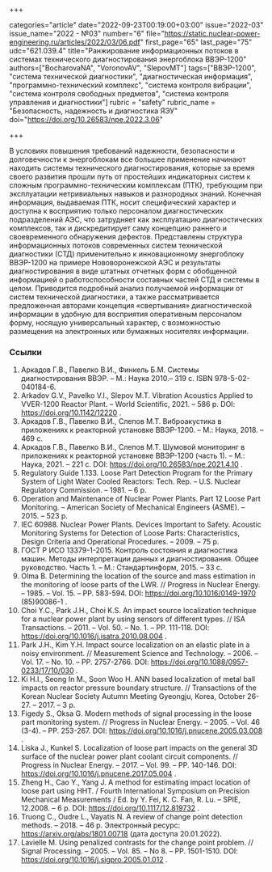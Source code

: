 +++

categories="article"
date="2022-09-23T00:19:00+03:00"
issue="2022-03"
issue_name="2022 - №03"
number="6"
file="https://static.nuclear-power-engineering.ru/articles/2022/03/06.pdf"
first_page="65"
last_page="75"
udc="621.039.4"
title="Ранжирование информационных потоков в системах технического диагностирования энергоблока ВВЭР-1200"
authors=["BocharovaNA", "VoronovAV", "SlepovMT"]
tags=["ВВЭР-1200", "система технической диагностики", "диагностическая информация", "программно-технический комплекс", "система контроля вибрации", "система контроля свободных предметов", "система контроля управления и диагностики"]
rubric = "safety"
rubric_name = "Безопасность, надежность и диагностика ЯЭУ"
doi="https://doi.org/10.26583/npe.2022.3.06"

+++

В условиях повышения требований надежности, безопасности и долговечности к энергоблокам все большее применение начинают находить системы технического диагностирования, которые за время своего развития прошли путь от простейших индикаторных систем к сложным программно-техническим комплексам (ПТК), требующим при эксплуатации нетривиальных навыков и разнородных знаний. Конечная информация, выдаваемая ПТК, носит специфический характер и доступна к восприятию только персоналом диагностических подразделений АЭС, что затрудняет как эксплуатацию диагностических комплексов, так и дискредитирует саму концепцию раннего и своевременного обнаружения дефектов. Представлены структура информационных потоков современных систем технической диагностики (СТД) применительно к инновационному энергоблоку ВВЭР-1200 на примере Нововоронежской АЭС и результаты диагностирования в виде штатных отчетных форм с обобщенной информацией о работоспособности составных частей СТД и системы в целом. Приводится подробный анализ получаемой информации от систем технической диагностики, а также рассматривается предложенная авторами концепция «свертывания» диагностической информации в удобную для восприятия оперативным персоналом форму, носящую универсальный характер, с возможностью размещения на электронных или бумажных носителях информации.

### Ссылки

1. Аркадов Г.В., Павелко В.И., Финкель Б.М. Системы диагностирования ВВЭР. – М.: Наука 2010.– 319 с. ISBN 978-5-02-040184-6.
2. Arkadov G.V., Pavelko V.I., Slepov M.T. Vibration Acoustics Applied to VVER-1200 Reactor Plant. – World Scientific, 2021. – 586 p. DOI: https://doi.org/10.1142/12220 .
3. Аркадов Г.В., Павелко В.И., Слепов М.Т. Виброакустика в приложениях к реакторной установке ВВЭР-1200. – М.: Наука, 2018. – 469 с.
4. Аркадов Г.В., Павелко В.И., Слепов М.Т. Шумовой мониторинг в приложениях к реакторной установке ВВЭР-1200 (часть 1). – М.: Наука, 2021. – 221 с. DOI: https://doi.org/10.26583/npe.2021.4.10 .
5. Regulatory Guide 1.133. Loose Part Detection Program for the Primary System of Light Water Cooled Reactors: Tech. Rep. – U.S. Nuclear Regulatory Commission. – 1981. – 6 p.
6. Operation and Maintenance of Nuclear Power Plants. Part 12 Loose Part Monitoring. – American Society of Mechanical Engineers (ASME). – 2015. – 523 p.
7. IEC 60988. Nuclear Power Plants. Devices Important to Safety. Acoustic Monitoring Systems for Detection of Loose Parts: Characteristics, Design Criteria and Operational Procedures. – 2009. – 75 p.
8. ГОСТ Р ИСО 13379-1-2015. Контроль состояния и диагностика машин. Методы интерпретации данных и диагностирования. Общее руководство. Часть 1. – М.: Стандартинформ, 2015. – 33 с.
9. Olma B. Determining the location of the source and mass estimation in the monitoring of loose parts of the LWR. // Progress in Nuclear Energy. – 1985. – Vol. 15. – PP. 583-594. DOI: https://doi.org/10.1016/0149-1970 (85)90086-1 .
10. Choi Y.C., Park J.H., Choi K.S. An impact source localization technique for a nuclear power plant by using sensors of different types. // ISA Transactions. – 2011. – Vol. 50. – No. 1. – PP. 111-118. DOI: https://doi.org/10.1016/j.isatra.2010.08.004 .
11. Park J.H., Kim Y.H. Impact source localization on an elastic plate in a noisy environment. // Measurement Science and Technology. – 2006. – Vol. 17. – No. 10. – PP. 2757-2766. DOI: https://doi.org/10.1088/0957-0233/17/10/030 .
12. Ki H.I., Seong In M., Soon Woo H. ANN based localization of metal ball impacts on reactor pressure boundary structure. // Transactions of the Korean Nuclear Society Autumn Meeting Gyeongju, Korea, October 26-27. – 2017. – 3 p.
13. Figedy S., Oksa G. Modern methods of signal processing in the loose part monitoring system. // Progress in Nuclear Energy. – 2005. – Vol. 46 (3-4). – PP. 253-267. DOI: https://doi.org/10.1016/j.pnucene.2005.03.008 .
14. Liska J., Kunkel S. Localization of loose part impacts on the general 3D surface of the nuclear power plant coolant circuit components. // Progress in Nuclear Energy. – 2017. – Vol. 99. – PP. 140-146. DOI: https://doi.org/10.1016/j.pnucene.2017.05.004 .
15. Zheng H., Cao Y., Yang J. A method for estimating impact location of loose part using HHT. / Fourth International Symposium on Precision Mechanical Measurements / Ed. by Y. Fei, K. C. Fan, R. Lu. – SPIE, 12.2008. – 6 p. DOI: https://doi.org/10.1117/12.819732 .
16. Truong C., Oudre L., Vayatis N. A review of change point detection methods. – 2018. – 46 p. Электронный ресурс: https://arxiv.org/abs/1801.00718 (дата доступа 20.01.2022).
17. Lavielle M. Using penalized contrasts for the change point problem. // Signal Processing. – 2005. – Vol. 85. – No 8. – PP. 1501-1510. DOI: https://doi.org/10.1016/j.sigpro.2005.01.012 .